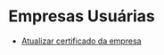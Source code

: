 # Empresas Usuárias

 - [Atualizar certificado da empresa](/cadastros/empresa_usuaria_certificado.md)
